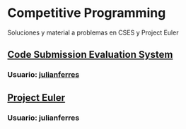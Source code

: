 # Competitive Programming

Soluciones y material a problemas en CSES y Project Euler

## [Code Submission Evaluation System](https://cses.fi/problemset/list/)
### Usuario: [julianferres](https://cses.fi/user/3367/)

## [Project Euler](https://projecteuler.net/)
### Usuario: julianferres